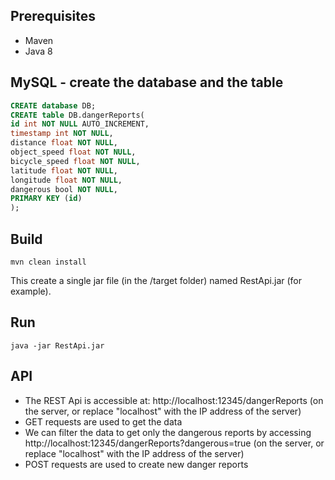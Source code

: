 ## Prerequisites 
  * Maven
  * Java 8

## MySQL - create the database and the table
```sql
CREATE database DB;
CREATE table DB.dangerReports(
id int NOT NULL AUTO_INCREMENT,
timestamp int NOT NULL,
distance float NOT NULL,
object_speed float NOT NULL,
bicycle_speed float NOT NULL,
latitude float NOT NULL,
longitude float NOT NULL,
dangerous bool NOT NULL,
PRIMARY KEY (id)
);
```

## Build
```
mvn clean install
```
This create a single jar file (in the /target folder) named RestApi.jar (for example).

## Run
```
java -jar RestApi.jar
```

## API
  * The REST Api is accessible at: http://localhost:12345/dangerReports (on the server, or replace "localhost" with the IP address of the server)
  * GET requests are used to get the data
  * We can filter the data to get only the dangerous reports by accessing http://localhost:12345/dangerReports?dangerous=true (on the server, or replace "localhost" with the IP address of the server)
  * POST requests are used to create new danger reports
